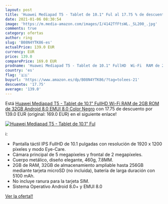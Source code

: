 ```yaml
---
layout: post
title: 'Huawei Mediapad T5 - Tablet de 10.1" Ful al 17.75 % de descuento'
date: 2021-01-06 08:30:54
image: 'https://m.media-amazon.com/images/I/4142TfFtsWL._SL200_.jpg'
comments: true
category: ofertas
author: ring
slug: 'B08N4YTK86-es'
actualPrice: 139.0 EUR
currency: EUR
price: 139.0
comparePrice: 169.0 EUR
prodname: 'Huawei Mediapad T5 - Tablet de 10.1" FullHD  Wi-Fi  RAM de 2GB  ROM de 32GB  Android 8.0  EMUI 8.0   Color Negro'
country: 'es'
flag: '🇪🇸'
buyurl: 'https://www.amazon.es/dp/B08N4YTK86/?tag=tolees-21'
descuento: '17.75'
average: '139.0'
---
```


Está [Huawei Mediapad T5 - Tablet de 10.1" FullHD  Wi-Fi  RAM de 2GB  ROM de 32GB  Android 8.0  EMUI 8.0   Color Negro](https://www.amazon.es/dp/B08N4YTK86/?tag=tolees-21) con 17.75 de descuento por 139.0 EUR (original: 169.0 EUR) en el siguiente enlace!

[![Huawei Mediapad T5 - Tablet de 10.1" Ful](https://m.media-amazon.com/images/I/4142TfFtsWL._SL200_.jpg)](https://www.amazon.es/dp/B08N4YTK86/?tag=tolees-21)

ℹ️:

- Pantalla táctil IPS FullHD de 10.1 pulgadas con resolución de 1920 x 1200 píxeles y modo Eye-Care.
- Cámara principal de 5 megapíxeles y frontal de 2 megapíxeles.
- Cuerpo metálico, diseño elegante, 460g, 7.8MM.
- 2GB de RAM, 32GB de almacenamiento ampliable hasta 256GB mediante tarjeta microSD (no incluida), batería de larga duración con 5100 mAh.
- No incluye ranura para la tarjeta SIM.
- Sistema Operativo Android 8.0+ y EMUI 8.0

[Ver la oferta!!](https://www.amazon.es/dp/B08N4YTK86/?tag=tolees-21)

